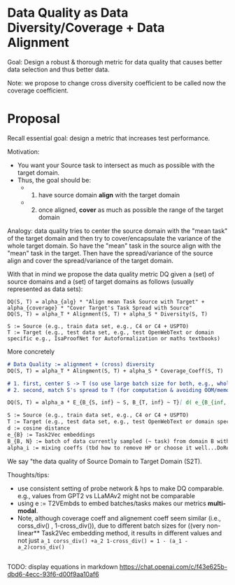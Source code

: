# Data Quality as Data Diversity/Coverage + Data Alignment

Goal: Design a robust & thorough metric for data quality that causes better data selection and thus better data.

Note: we propose to change cross diversity coefficient to be called now the coverage coefficient. 

# Proposal
Recall essential goal: design a metric that increases test performance. 

Motivation:
- You want your Source task to intersect as much as possible with the target domain.
- Thus, the goal should be:
  - 1. have source domain **align** with the target domain
  - 2. once aligned, **cover** as much as possible the range of the target domain

Analogy: data quality tries to center the source domain with the "mean task" of the target domain and then try to cover/encapsulate the variance of the whole target domain.
So have the "mean" task in the source align with the "mean" task in the target.
Then have the spread/variance of the source align and cover the spread/variance of the target domain.

With that in mind we propose the data quality metric DQ given a (set) of source domains and a (set) of target domains as follows (usually represented as data sets):
```
DQ(S, T) = alpha_{alg} * "Align mean Task Source with Target" + alpha_{coverage} * "Cover Target's Task Spread with Source"
DQ(S, T) = alpha_T * Alignment(S, T) + alpha_S * Diversity(S, T)

S := Source (e.g., train data set, e.g., C4 or C4 + USPTO)
T := Target (e.g., test data set, e.g., test OpenWebText or domain specific e.g., IsaProofNet for Autoformalization or maths textbooks)
```
More concretely
```markdown
# Data Quality := alignment + (cross) diversity
DQ(S, T) = alpha_T * Alingment(S, T) + alpha_S * Coverage_Coeff(S, T)

# 1. first, center S -> T (so use large batch size for both, e.g., whole data set or 1024, 2028)
# 2. second, match S's spread to T (for computation & avoiding OOM/memory issues use smaller batch size, seq length e.g., 512 as in beyond scale)

DQ(S, T) = alpha_a * E_{B_{S, inf} ~ S, B_{T, inf} ~ T}[ d( e_{B_{inf, S}}, e_{B_{inf, T} } ) ] + alpha_c * E_{B_{S, 512} ~ S, B_{T, 512} ~ T}[ 1 - d( e_{B_{512, S}}, e_{B_{512, S} } ) ]

S := Source (e.g., train data set, e.g., C4 or C4 + USPTO)
T := Target (e.g., test data set, e.g., test OpenWebText or domain specific e.g., IsaProofNet for Autoformalization or maths textbooks)
d := cosine distance
e_{B} := Task2Vec embeddings
B_{B, N} := batch of data currently sampled (~ task) from domain B with N examples.
alpha_i := mixing coeffs (tbd how to remove HP or choose it well...DoReMi? Or good Hps that works in different settings or specific domains e.g., AF)
```
We say "the data quality of Source Domain to Target Domain (S2T).

Thoughts/tips:
- use consistent setting of probe network & hps to make DQ comparable. e.g., values from GPT2 vs LLaMAv2 might not be comparable
- using e := T2VEmbds to embed batches/tasks makes our metrics **multi-modal**.
- Note, although coverage coeff and alignement coeff seem similar (i.e., corss_div() , 1-cross_div()), due to different batch sizes for ((very non-linear** Task2Vec embedding method, it results in different values and not just `a_1 corss_div() +a_2 1-cross_div() = 1 - (a_1 - a_2)corss_div()`

##

TODO: display equations in markdown https://chat.openai.com/c/f43e625b-dbd6-4ecc-93f6-d00f9aa10af6 
